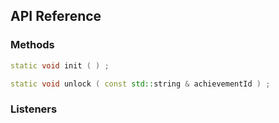 ## API Reference

### Methods
```cpp
static void init ( ) ;
```

```cpp
static void unlock ( const std::string & achievementId ) ;
```


### Listeners

